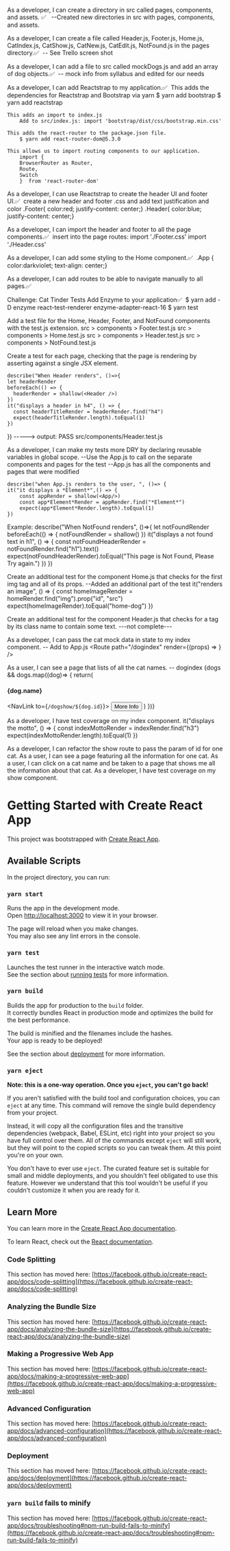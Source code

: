 As a developer, I can create a directory in src called pages, components, and assets. ✅  
--Created new directories in src with pages, components, and assets.

As a developer, I can create a file called Header.js, Footer.js, Home.js, CatIndex.js, CatShow.js, CatNew.js, CatEdit.js, NotFound.js in the pages directory.✅ 
-- See Trello screen shot 

As a developer, I can add a file to src called mockDogs.js and add an array of dog objects.✅ 
-- mock info from syllabus and edited for our needs

As a developer, I can add Reactstrap to my application.✅ 
   This adds the dependencies for Reactstrap and Bootstrap via yarn 
        $ yarn add bootstrap
        $ yarn add reactstrap
        
    This adds an import to index.js 
        Add to src/index.js: import 'bootstrap/dist/css/bootstrap.min.css'
   
    This adds the react-router to the package.json file.
        $ yarn add react-router-dom@5.3.0

    This allows us to import routing components to our application.
        import {
        BrowserRouter as Router,
        Route,
        Switch
        }  from 'react-router-dom'

As a developer, I can use Reactstrap to create the header UI and footer UI.✅ 
    create a new header and footer .css and add text justification and color 
    .Footer{
        color:red;
        justify-content: center;}
    .Header{
        color:blue;
        justify-content: center;} 

As a developer, I can import the header and footer to all the page components.✅ 
    insert into the page routes:
    import './Footer.css'
    import './Header.css'

As a developer, I can add some styling to the Home component.✅ 
    .App {
    color:darkviolet;
    text-align: center;}

As a developer, I can add routes to be able to navigate manually to all pages.✅ 
      <Route exact path="/" component={Home} />
      <Route path="/dogindex" component={DogIndex} />
      <Route path="/dogshow" component={DogShow} />
      <Route path="/dognew" component={DogNew} />
      <Route path="/dogedit" component={DogEdit} />
      <Route component={NotFound}/>

Challenge: Cat Tinder Tests
Add Enzyme to your application✅ 
    $ yarn add -D enzyme react-test-renderer enzyme-adapter-react-16
    $ yarn test

Add a test file for the Home, Header, Footer, and NotFound components with the test.js extension.
    src > components > Footer.test.js
    src > components > Home.test.js
    src > components > Header.test.js
    src > components > NotFound.test.js 

Create a test for each page, checking that the page is rendering by asserting against a single JSX element.

    describe("When Header renders", ()=>{
    let headerRender
    beforeEach(() => {
      headerRender = shallow(<Header />)
    })
    it("displays a header in h4", () => {
      const headerTitleRender = headerRender.find("h4")
      expect(headerTitleRender.length).toEqual(1)
    })
  })
  -----> output: PASS  src/components/Header.test.js

As a developer, I can make my tests more DRY by declaring reusable variables in global scope.
--Use the App.js to call on the separate components and pages for the test 
    --App.js has all the components and pages that were modified 

    describe("when App.js renders to the user, ", ()=> {
    it("it displays a *Element*",() => {
        const appRender = shallow(<App/>)
        const app*Element*Render = appRender.find("*Element*")
        expect(app*Element*Render.length).toEqual(1)
    })
Example:
    describe("When NotFound renders", ()=>{
        let notFoundRender
        beforeEach(() => {
            notFoundRender = shallow(<NotFound />)
        })
        it("displays a not found text in h1", () => {
            const notFoundHeaderRender = notFoundRender.find("h1").text()
            expect(notFoundHeaderRender).toEqual("This page is Not Found, Please Try again.")
        })
    })

Create an additional test for the component Home.js that checks for the first img tag and all of its props.
--Added an additional part of the test
     it("renders an image", () => {
      const homeImageRender = homeRender.find("img").prop("id", "src")
      expect(homeImageRender).toEqual("home-dog")
     })

Create an additional test for the component Header.js that checks for a tag by its class name to contain some text.
---not complete---

As a developer, I can pass the cat mock data in state to my index component.
-- Add to App.js 
    <Route path="/dogindex" render={(props) => <DogIndex dogs={this.state.dogs} />} />  

As a user, I can see a page that lists of all the cat names.
-- dogindex 
    <Col sm="6">
    {dogs && dogs.map((dog)=> {
      return(
      <Card body key={dog.id}>
        <CardTitle>
          <h4>{dog.name}</h4>
        </CardTitle>
        <NavLink to={`/dogshow/${dog.id}`}>
          <Button> More Info </Button>
        </NavLink>
      </Card>
      )
      })}
    </Col>

As a developer, I have test coverage on my index component.
 it("displays the motto", () => {
      const indexMottoRender = indexRender.find("h3")
      expect(indexMottoRender.length).toEqual(1)
    }) 
    
As a developer, I can refactor the show route to pass the param of id for one cat.
As a user, I can see a page featuring all the information for one cat.
As a user, I can click on a cat name and be taken to a page that shows me all the information about that cat.
As a developer, I have test coverage on my show component.



# Getting Started with Create React App

This project was bootstrapped with [Create React App](https://github.com/facebook/create-react-app).

## Available Scripts

In the project directory, you can run:

### `yarn start`

Runs the app in the development mode.\
Open [http://localhost:3000](http://localhost:3000) to view it in your browser.

The page will reload when you make changes.\
You may also see any lint errors in the console.

### `yarn test`

Launches the test runner in the interactive watch mode.\
See the section about [running tests](https://facebook.github.io/create-react-app/docs/running-tests) for more information.

### `yarn build`

Builds the app for production to the `build` folder.\
It correctly bundles React in production mode and optimizes the build for the best performance.

The build is minified and the filenames include the hashes.\
Your app is ready to be deployed!

See the section about [deployment](https://facebook.github.io/create-react-app/docs/deployment) for more information.

### `yarn eject`

**Note: this is a one-way operation. Once you `eject`, you can't go back!**

If you aren't satisfied with the build tool and configuration choices, you can `eject` at any time. This command will remove the single build dependency from your project.

Instead, it will copy all the configuration files and the transitive dependencies (webpack, Babel, ESLint, etc) right into your project so you have full control over them. All of the commands except `eject` will still work, but they will point to the copied scripts so you can tweak them. At this point you're on your own.

You don't have to ever use `eject`. The curated feature set is suitable for small and middle deployments, and you shouldn't feel obligated to use this feature. However we understand that this tool wouldn't be useful if you couldn't customize it when you are ready for it.

## Learn More

You can learn more in the [Create React App documentation](https://facebook.github.io/create-react-app/docs/getting-started).

To learn React, check out the [React documentation](https://reactjs.org/).

### Code Splitting

This section has moved here: [https://facebook.github.io/create-react-app/docs/code-splitting](https://facebook.github.io/create-react-app/docs/code-splitting)

### Analyzing the Bundle Size

This section has moved here: [https://facebook.github.io/create-react-app/docs/analyzing-the-bundle-size](https://facebook.github.io/create-react-app/docs/analyzing-the-bundle-size)

### Making a Progressive Web App

This section has moved here: [https://facebook.github.io/create-react-app/docs/making-a-progressive-web-app](https://facebook.github.io/create-react-app/docs/making-a-progressive-web-app)

### Advanced Configuration

This section has moved here: [https://facebook.github.io/create-react-app/docs/advanced-configuration](https://facebook.github.io/create-react-app/docs/advanced-configuration)

### Deployment

This section has moved here: [https://facebook.github.io/create-react-app/docs/deployment](https://facebook.github.io/create-react-app/docs/deployment)

### `yarn build` fails to minify

This section has moved here: [https://facebook.github.io/create-react-app/docs/troubleshooting#npm-run-build-fails-to-minify](https://facebook.github.io/create-react-app/docs/troubleshooting#npm-run-build-fails-to-minify)
